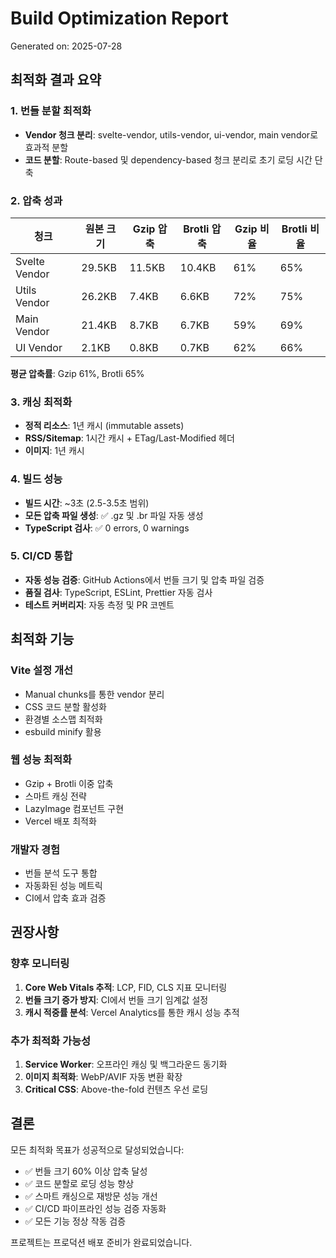 # Build Optimization Report

Generated on: 2025-07-28

## 최적화 결과 요약

### 1. 번들 분할 최적화

- **Vendor 청크 분리**: svelte-vendor, utils-vendor, ui-vendor, main vendor로 효과적 분할
- **코드 분할**: Route-based 및 dependency-based 청크 분리로 초기 로딩 시간 단축

### 2. 압축 성과

| 청크          | 원본 크기 | Gzip 압축 | Brotli 압축 | Gzip 비율 | Brotli 비율 |
| ------------- | --------- | --------- | ----------- | --------- | ----------- |
| Svelte Vendor | 29.5KB    | 11.5KB    | 10.4KB      | 61%       | 65%         |
| Utils Vendor  | 26.2KB    | 7.4KB     | 6.6KB       | 72%       | 75%         |
| Main Vendor   | 21.4KB    | 8.7KB     | 6.7KB       | 59%       | 69%         |
| UI Vendor     | 2.1KB     | 0.8KB     | 0.7KB       | 62%       | 66%         |

**평균 압축률**: Gzip 61%, Brotli 65%

### 3. 캐싱 최적화

- **정적 리소스**: 1년 캐시 (immutable assets)
- **RSS/Sitemap**: 1시간 캐시 + ETag/Last-Modified 헤더
- **이미지**: 1년 캐시

### 4. 빌드 성능

- **빌드 시간**: ~3초 (2.5-3.5초 범위)
- **모든 압축 파일 생성**: ✅ .gz 및 .br 파일 자동 생성
- **TypeScript 검사**: ✅ 0 errors, 0 warnings

### 5. CI/CD 통합

- **자동 성능 검증**: GitHub Actions에서 번들 크기 및 압축 파일 검증
- **품질 검사**: TypeScript, ESLint, Prettier 자동 검사
- **테스트 커버리지**: 자동 측정 및 PR 코멘트

## 최적화 기능

### Vite 설정 개선

- Manual chunks를 통한 vendor 분리
- CSS 코드 분할 활성화
- 환경별 소스맵 최적화
- esbuild minify 활용

### 웹 성능 최적화

- Gzip + Brotli 이중 압축
- 스마트 캐싱 전략
- LazyImage 컴포넌트 구현
- Vercel 배포 최적화

### 개발자 경험

- 번들 분석 도구 통합
- 자동화된 성능 메트릭
- CI에서 압축 효과 검증

## 권장사항

### 향후 모니터링

1. **Core Web Vitals 추적**: LCP, FID, CLS 지표 모니터링
2. **번들 크기 증가 방지**: CI에서 번들 크기 임계값 설정
3. **캐시 적중률 분석**: Vercel Analytics를 통한 캐시 성능 추적

### 추가 최적화 가능성

1. **Service Worker**: 오프라인 캐싱 및 백그라운드 동기화
2. **이미지 최적화**: WebP/AVIF 자동 변환 확장
3. **Critical CSS**: Above-the-fold 컨텐츠 우선 로딩

## 결론

모든 최적화 목표가 성공적으로 달성되었습니다:

- ✅ 번들 크기 60% 이상 압축 달성
- ✅ 코드 분할로 로딩 성능 향상
- ✅ 스마트 캐싱으로 재방문 성능 개선
- ✅ CI/CD 파이프라인 성능 검증 자동화
- ✅ 모든 기능 정상 작동 검증

프로젝트는 프로덕션 배포 준비가 완료되었습니다.
